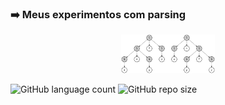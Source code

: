 ### :arrow_right: Meus experimentos com parsing

<p align='center'>
    <img src="extras/Parse_Tree_Derivations.svg" width="150" >
</p>

![GitHub language count](https://img.shields.io/github/languages/count/melchisedech333/lex-yacc-experiments?style=for-the-badge)
![GitHub repo size](https://img.shields.io/github/repo-size/melchisedech333/lex-yacc-experiments?style=for-the-badge)




